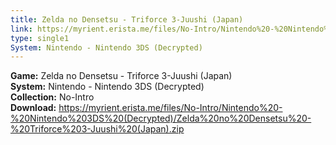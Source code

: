 ```yaml
---
title: Zelda no Densetsu - Triforce 3-Juushi (Japan)
link: https://myrient.erista.me/files/No-Intro/Nintendo%20-%20Nintendo%203DS%20(Decrypted)/Zelda%20no%20Densetsu%20-%20Triforce%203-Juushi%20(Japan).zip
type: single1
System: Nintendo - Nintendo 3DS (Decrypted)
---
```

<b>Game:</b> Zelda no Densetsu - Triforce 3-Juushi (Japan)<br>
<b>System:</b> Nintendo - Nintendo 3DS (Decrypted)<br>
<b>Collection:</b> No-Intro<br>
<b>Download:</b> https://myrient.erista.me/files/No-Intro/Nintendo%20-%20Nintendo%203DS%20(Decrypted)/Zelda%20no%20Densetsu%20-%20Triforce%203-Juushi%20(Japan).zip